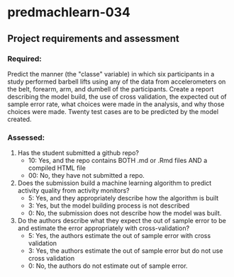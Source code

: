 # predmachlearn-034

## Project requirements and assessment
### Required:
Predict the manner (the "classe" variable) in which six participants in a study performed barbell lifts using any of the data from accelerometers on the belt, forearm, arm, and dumbell of the participants. Create a report describing the model build, the use of cross validation, the expected out of sample error rate, what choices were made in the analysis, and why those choices were made. Twenty test cases are to be predicted by the model created.

### Assessed:
1. Has the student submitted a github repo?
    + 10: Yes, and the repo contains BOTH .md or .Rmd files AND a compiled HTML file
    + 00: No, they have not submitted a repo.
2. Does the submission build a machine learning algorithm to predict activity quality from activity monitors?
    + 5: Yes, and they appropriately describe how the algorithm is built
    + 3: Yes, but the model building process is not described
    + 0: No, the submission does not describe how the model was built.
3. Do the authors describe what they expect the out of sample error to be and estimate the error appropriately with cross-validation?
    + 5: Yes, the authors estimate the out of sample error with cross validation
    + 3: Yes, the authors estimate the out of sample error but do not use cross validation
    + 0: No, the authors do not estimate out of sample error.
